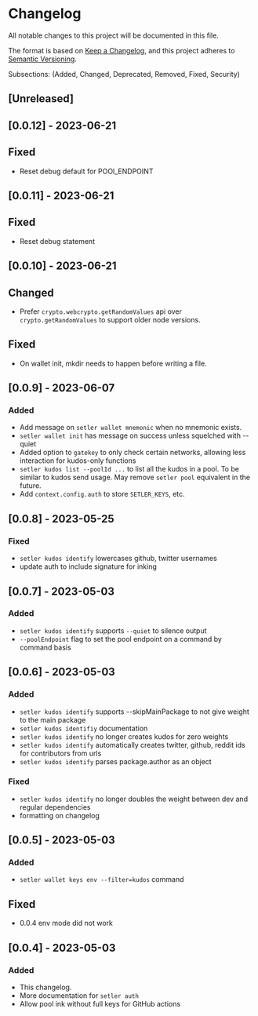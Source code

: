 # Changelog

All notable changes to this project will be documented in this file.

The format is based on [Keep a Changelog](https://keepachangelog.com/en/1.0.0/),
and this project adheres to [Semantic Versioning](https://semver.org/spec/v2.0.0.html).

Subsections: (Added, Changed, Deprecated, Removed, Fixed, Security)

## [Unreleased]

## [0.0.12] - 2023-06-21

## Fixed

- Reset debug default for POOl_ENDPOINT

## [0.0.11] - 2023-06-21

## Fixed

- Reset debug statement

## [0.0.10] - 2023-06-21

## Changed

- Prefer `crypto.webcrypto.getRandomValues` api over `crypto.getRandomValues` to support older node versions.

## Fixed

- On wallet init, mkdir needs to happen before writing a file.

## [0.0.9] - 2023-06-07

### Added

- Add message on `setler wallet mnemonic` when no mnemonic exists.
- `setler wallet init` has message on success unless squelched with --quiet
- Added option to `gatekey` to only check certain networks, allowing less interaction for kudos-only functions
- `setler kudos list --poolId ...` to list all the kudos in a pool. To be similar to kudos send usage. May remove `setler pool` equivalent in the future.
- Add `context.config.auth` to store `SETLER_KEYS`, etc.

## [0.0.8] - 2023-05-25

### Fixed

- `setler kudos identify` lowercases github, twitter usernames
- update auth to include signature for inking

## [0.0.7] - 2023-05-03

### Added

- `setler kudos identify` supports `--quiet` to silence output
- `--poolEndpoint` flag to set the pool endpoint on a command by command basis

## [0.0.6] - 2023-05-03

### Added

- `setler kudos identify` supports --skipMainPackage to not give weight to the main package
- `setler kudos identifiy` documentation
- `setler kudos identify` no longer creates kudos for zero weights
- `setler kudos identify` automatically creates twitter, github, reddit ids for contributors from urls
- `setler kudos identify` parses package.author as an object

### Fixed

- `setler kudos identify` no longer doubles the weight between dev and regular dependencies
- formatting on changelog

## [0.0.5] - 2023-05-03

### Added

- `setler wallet keys env --filter=kudos` command

## Fixed

- 0.0.4 env mode did not work

## [0.0.4] - 2023-05-03

### Added

- This changelog.
- More documentation for `setler auth`
- Allow pool ink without full keys for GitHub actions
